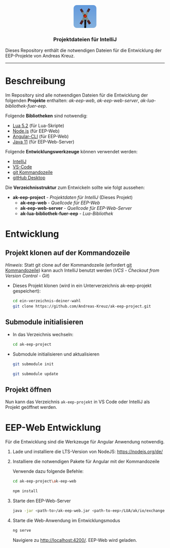 <p align="center">
  <a href="http://andreas-kreuz.github.io/ak-lua-bibliothek-fuer-eep">
    <img src="assets/img/avatar-andreas-kreuz-128.png" alt="" width=72 height=72>
  </a>
  <h3 align="center">Projektdateien für IntelliJ</h3>
  <p>
    Dieses Repository enthält die notwendigen Dateien für die Entwicklung der EEP-Projekte von Andreas Kreuz.
  </p>
  
<hr>

# Beschreibung

Im Repository sind alle notwendigen Dateien für die Entwicklung der folgenden **Projekte** enthalten:
_ak-eep-web_, _ak-eep-web-server_, _ak-lua-bibliothek-fuer-eep_.

Folgende **Bibliotheken** sind notwendig:

* [Lua 5.2](http://luabinaries.sourceforge.net/download.html) (für Lua-Skripte)
* [Node.js](https://nodejs.org/en/) (für EEP-Web)
* [Angular-CLI](https://angular.io/) (für EEP-Web)
* [Java 11](https://jdk.java.net/11/) (für EEP-Web-Server)

Folgende **Entwicklungswerkzeuge** können verwendet werden:

* [IntelliJ](https://www.jetbrains.com/idea/)
* [VS-Code](https://code.visualstudio.com/)
* [git Kommandozeile](https://git-scm.com/downloads)
* [gitHub Desktop](https://desktop.github.com/)

Die **Verzeichnisstruktur** zum Entwickeln sollte wie folgt aussehen:
  
* **ak-eep-project** - _Projektdaten für IntelliJ_ (Dieses Projekt)
  * **ak-eep-web** - _Quellcode für EEP-Web_
  * **ak-eep-web-server** - _Quellcode für EEP-Web-Server_
  * **ak-lua-bibliothek-fuer-eep** - _Lua-Bibliothek_

# Entwicklung

## Projekt klonen auf der Kommandozeile

_Hinweis_: Statt git clone auf der Kommandozeile (erfordert [git Kommandozeile](https://git-scm.com/downloads)) kann auch IntelliJ benutzt werden (_VCS_ - _Checkout from Version Control_ - _Git_)

* Dieses Projekt klonen (wird in ein Unterverzeichnis ak-eep-projekt gespeichert):

  ```bash
  cd ein-verzeichnis-deiner-wahl
  git clone https://github.com/Andreas-Kreuz/ak-eep-project.git
  ```

## Submodule initialisieren

* In das Verzeichnis wechseln:

  ```bash
  cd ak-eep-project
  ```

* Submodule initialisieren und aktualisieren

  ```bash
  git submodule init
  ```

  ```bash
  git submodule update
  ```

## Projekt öffnen

Nun kann das Verzeichnis `ak-eep-projekt` in VS Code oder IntelliJ als Projekt geöffnet werden.

# EEP-Web Entwicklung

Für die Entwicklung sind die Werkzeuge für Angular Anwendung notwendig.

1) Lade und installiere die LTS-Version von NodeJS:
   <https://nodejs.org/de/>

2) Installiere die notwendigen Pakete für Angular mit der Kommandozeile

   Verwende dazu folgende Befehle:

   ```bash
   cd ak-eep-project\ak-eep-web
   ```

   ```bash
   npm install
   ```

3) Starte den EEP-Web-Server

   ```bash
   java -jar <path-to>/ak-eep-web.jar <path-to-eep>/LUA/ak/io/exchange
   ```

4) Starte die Web-Anwendung im Entwicklungsmodus

   ```bash
   ng serve
   ```

   Navigiere zu <http://localhost:4200/>.
   EEP-Web wird geladen.

